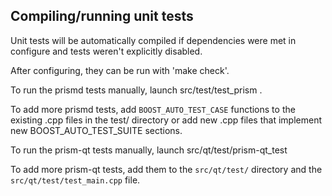 Compiling/running unit tests
------------------------------------

Unit tests will be automatically compiled if dependencies were met in configure
and tests weren't explicitly disabled.

After configuring, they can be run with 'make check'.

To run the prismd tests manually, launch src/test/test_prism .

To add more prismd tests, add `BOOST_AUTO_TEST_CASE` functions to the existing
.cpp files in the test/ directory or add new .cpp files that
implement new BOOST_AUTO_TEST_SUITE sections.

To run the prism-qt tests manually, launch src/qt/test/prism-qt_test

To add more prism-qt tests, add them to the `src/qt/test/` directory and
the `src/qt/test/test_main.cpp` file.
